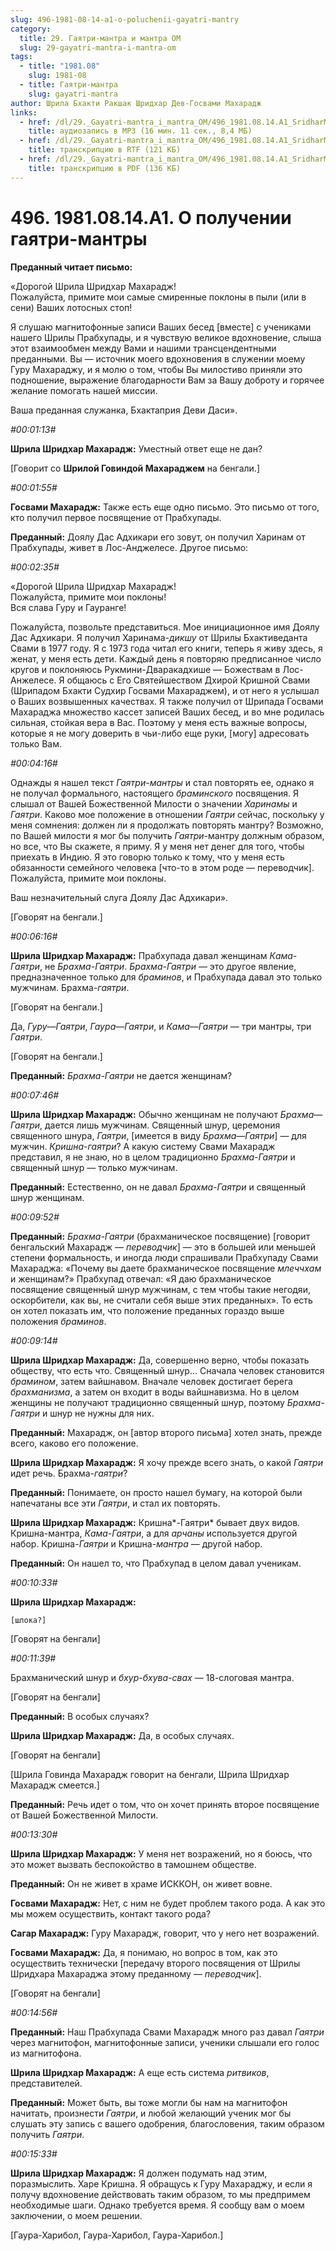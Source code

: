 ```yaml
---
slug: 496-1981-08-14-a1-o-poluchenii-gayatri-mantry
category:
  title: 29. Гаятри-мантра и мантра ОМ
  slug: 29-gayatri-mantra-i-mantra-om
tags:
  - title: "1981.08"
    slug: 1981-08
  - title: Гаятри-мантра
    slug: gayatri-mantra
author: Шрила Бхакти Ракшак Шридхар Дев-Госвами Махарадж
links:
  - href: /dl/29._Gayatri-mantra_i_mantra_OM/496_1981.08.14.A1_SridharMj_O_poluchenii_gayatri-mantry.mp3
    title: аудиозапись в MP3 (16 мин. 11 сек., 8,4 МБ)
  - href: /dl/29._Gayatri-mantra_i_mantra_OM/496_1981.08.14.A1_SridharMj_O_poluchenii_gayatri-mantry.rtf
    title: транскрипцию в RTF (121 КБ)
  - href: /dl/29._Gayatri-mantra_i_mantra_OM/496_1981.08.14.A1_SridharMj_O_poluchenii_gayatri-mantry.pdf
    title: транскрипцию в PDF (136 КБ)
---
```


# 496. 1981.08.14.A1. О получении гаятри-мантры

**Преданный читает письмо:**

«Дорогой Шрила Шридхар Махарадж!\
Пожалуйста, примите мои самые смиренные поклоны в пыли (или в сени) Ваших лотосных стоп!

Я слушаю магнитофонные записи Ваших бесед [вместе] с учениками нашего Шрилы Прабхупады, и я чувствую великое вдохновение, слыша этот взаимообмен между Вами и нашими трансцендентными преданными. Вы — источник моего вдохновения в служении моему Гуру Махараджу, и я молю о том, чтобы Вы милостиво приняли это подношение, выражение благодарности Вам за Вашу доброту и горячее желание помогать нашей миссии.

Ваша преданная служанка, Бхактаприя Деви Даси».

*#00:01:13#*

**Шрила Шридхар Махарадж:** Уместный ответ еще не дан?

[Говорит со **Шрилой Говиндой Махараджем** на бенгали.]

*#00:01:55#*

**Госвами Махарадж:** Также есть еще одно письмо. Это письмо от того, кто получил первое посвящение от Прабхупады.

**Преданный:** Доялу Дас Адхикари его зовут, он получил Харинам от Прабхупады, живет в Лос-Анджелесе. Другое письмо:

*#00:02:35#*

«Дорогой Шрила Шридхар Махарадж!\
Пожалуйста, примите мои поклоны!\
Вся слава Гуру и Гауранге!

Пожалуйста, позвольте представиться. Мое инициационное имя Доялу Дас Адхикари. Я получил Харинама-*дикшу* от Шрилы Бхактиведанта Свами в 1977 году. Я с 1973 года читал его книги, теперь я живу здесь, я женат, у меня есть дети. Каждый день я повторяю предписанное число кругов и поклоняюсь Рукмини-Дваракадхише — Божествам в Лос-Анжелесе. Я общаюсь с Его Святейшеством Дхирой Кришной Свами (Шрипадом Бхакти Судхир Госвами Махараджем), и от него я услышал о Ваших возвышенных качествах. Я также получил от Шрипада Госвами Махараджа множество кассет записей Ваших бесед, и во мне родилась сильная, стойкая вера в Вас. Поэтому у меня есть важные вопросы, которые я не могу доверить в чьи-либо еще руки, [могу] адресовать только Вам.

*#00:04:16#*

Однажды я нашел текст *Гаятри-мантры* и стал повторять ее, однако я не получал формального, настоящего *браминского* посвящения. Я слышал от Вашей Божественной Милости о значении *Харинамы* и *Гаятри*. Каково мое положение в отношении *Гаятри* сейчас, поскольку у меня сомнения: должен ли я продолжать повторять мантру? Возможно, по Вашей милости я мог бы получить *Гаятри*-мантру должным образом, но все, что Вы скажете, я приму. Я у меня нет денег для того, чтобы приехать в Индию. Я это говорю только к тому, что у меня есть обязанности семейного человека [что-то в этом роде — переводчик]. Пожалуйста, примите мои поклоны.

Ваш незначительный слуга Доялу Дас Адхикари».

[Говорят на бенгали.]

*#00:06:16#*

**Шрила Шридхар Махарадж:** Прабхупада давал женщинам *Кама-Гаятри*, не *Брахма-Гаятри*. *Брахма-Гаятри* — это другое явление, предназначенное только для *браминов*, и Прабхупада давал это только мужчинам. Брахма-*гаятри*.

[Говорят на бенгали.]

Да, *Гуру*—*Гаятри*, *Гаура*—*Гаятри*, и *Кама*—*Гаятри* — три мантры, три *Гаятри*.

[Говорят на бенгали.]

**Преданный:** *Брахма-Гаятри* не дается женщинам?

*#00:07:46#*

**Шрила Шридхар Махарадж:** Обычно женщинам не получают *Брахма*—*Гаятри*, дается лишь мужчинам. Священный шнур, церемония священного шнура, *Гаятри*, [имеется в виду *Брахма*—*Гаятри*] — для мужчин. *Кришна-гаятри*? А какую систему Свами Махарадж представил, я не знаю, но в целом традиционно *Брахма-Гаятри* и священный шнур — только мужчинам.

**Преданный:** Естественно, он не давал *Брахма-Гаятри* и священный шнур женщинам.

*#00:09:52#*

**Преданный:** *Брахма-Гаятри* (брахманическое посвящение) [говорит бенгальский Махарадж — *переводчик*] — это в большей или меньшей степени формальность, и иногда люди спрашивали Прабхупаду Свами Махараджа: «Почему вы даете брахманическое посвящение *млеччхам* и женщинам?» Прабхупад отвечал: «Я даю брахманическое посвящение священный шнур мужчинам, с тем чтобы такие негодяи, оскорбители, как вы, не считали себя выше этих преданных». То есть он хотел показать им, что положение преданных гораздо выше положения *браминов*.

*#00:09:14#*

**Шрила Шридхар Махарадж:** Да, совершенно верно, чтобы показать обществу, что есть что. Священный шнур… Сначала человек становится *брамином*, затем вайшнавом. Вначале человек достигает берега *брахманизма*, а затем он входит в воды вайшнавизма. Но в целом женщины не получают традиционно священный шнур, поэтому *Брахма-Гаятри* и шнур не нужны для них.

**Преданный:** Махарадж, он [автор второго письма] хотел знать, прежде всего, каково его положение.

**Шрила Шридхар Махарадж:** Я хочу прежде всего знать, о какой *Гаятри* идет речь. Брахма-*гаятри*?

**Преданный:** Понимаете, он просто нашел бумагу, на которой были напечатаны все эти *Гаятри*, и стал их повторять.

**Шрила Шридхар Махарадж:** Кришна*-Гаятри* бывает двух видов. Кришна-мантра, *Кама-Гаятри*, а для *арчаны* используется другой набор. Кришна-*Гаятри* и Кришна-*мантра* — другой набор.

**Преданный:** Он нашел то, что Прабхупад в целом давал ученикам.

*#00:10:33#*

**Шрила Шридхар Махарадж:**

    [шлока?]

[Говорят на бенгали]

*#00:11:39#*

Брахманический шнур и *бхур-бхува-свах* — 18-слоговая мантра.

[Говорят на бенгали]

**Преданный:** В особых случаях?

**Шрила Шридхар Махарадж:** Да, в особых случаях.

[Говорят на бенгали]

[Шрила Говинда Махарадж говорит на бенгали, Шрила Шридхар Махарадж смеется.]

**Преданный:** Речь идет о том, что он хочет принять второе посвящение от Вашей Божественной Милости.

*#00:13:30#*

**Шрила Шридхар Махарадж:** У меня нет возражений, но я боюсь, что это может вызвать беспокойство в тамошнем обществе.

**Преданный:** Он не живет в храме ИСККОН, он живет вовне.

**Госвами Махарадж:** Нет, с ним не будет проблем такого рода. А как это мы можем осуществить, контакт такого рода?

**Сагар Махарадж:** Гуру Махарадж, говорит, что у него нет возражений.

**Госвами Махарадж:** Да, я понимаю, но вопрос в том, как это осуществить технически [передачу второго посвящения от Шрилы Шридхара Махараджа этому преданному — *переводчик*].

[Говорят на бенгали]

*#00:14:56#*

**Преданный:** Наш Прабхупада Свами Махарадж много раз давал *Гаятри* через магнитофон, магнитофонные записи, ученики слышали его голос из магнитофона.

**Шрила Шридхар Махарадж:** А еще есть система *ритвиков*, представителей.

**Преданный:** Может быть, вы тоже могли бы нам на магнитофон начитать, произнести *Гаятри*, и любой желающий ученик мог бы слушать эту запись с вашего одобрения, благословения, таким образом получить *Гаятри*.

*#00:15:33#*

**Шрила Шридхар Махарадж:** Я должен подумать над этим, поразмыслить. Харе Кришна. Я обращусь к Гуру Махараджу, и если я получу вдохновение действовать таким образом, то мы предпримем необходимые шаги. Однако требуется время. Я сообщу вам о моем заключении, о моем решении.

[Гаура-Харибол, Гаура-Харибол, Гаура-Харибол.]

